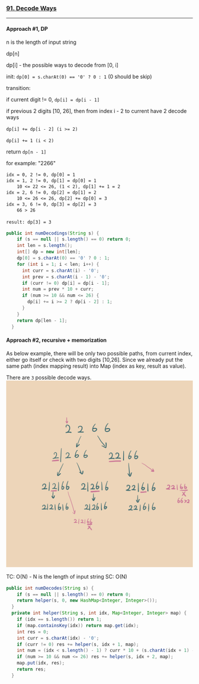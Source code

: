 ### [91. Decode Ways](./LC91DecodeWay.java)
---

#### Approach #1, DP
 n is the length of input string
 
dp[n]

dp[i] - the possible ways to decode from [0, i]

init: `dp[0] = s.charAt(0) == '0' ? 0 : 1` (0 should be skip)

transition: 

if current digit != 0, `dp[i] = dp[i - 1]`

if previous 2 digits [10, 26], then from index i - 2 to current have 2 decode ways

`dp[i] += dp[i - 2] (i >= 2)`

`dp[i] += 1 (i < 2)`

return `dp[n - 1]`

for example: "2266" 
```
idx = 0, 2 != 0, dp[0] = 1
idx = 1, 2 != 0, dp[1] = dp[0] = 1
    10 <= 22 <= 26, (1 < 2), dp[1] += 1 = 2
idx = 2, 6 != 0, dp[2] = dp[1] = 2
    10 <= 26 <= 26, dp[2] += dp[0] = 3
idx = 3, 6 != 0, dp[3] = dp[2] = 3
    66 > 26

result: dp[3] = 3
```
```java
public int numDecodings(String s) {
    if (s == null || s.length() == 0) return 0;
    int len = s.length();
    int[] dp = new int[len];
    dp[0] = s.charAt(0) == '0' ? 0 : 1;
    for (int i = 1; i < len; i++) {
      int curr = s.charAt(i) - '0';
      int prev = s.charAt(i - 1) - '0';
      if (curr != 0) dp[i] = dp[i - 1];
      int num = prev * 10 + curr;
      if (num >= 10 && num <= 26) {
        dp[i] += i >= 2 ? dp[i - 2] : 1;
      }
    }
    return dp[len - 1];
  }
```

#### Approach #2, recursive + memorization
As below example, there will be only two possible paths, from current index, either go itself or check with two digits [10,26].
Since we already put the same path (index mapping result) into Map (index as key, result as value).

There are `3` possible decode ways.
![alt text](./lc91_recur.PNG)

TC: O(N) - N is the length of input string
SC: O(N)

```java
public int numDecodes(String s) {
    if (s == null || s.length() == 0) return 0;
    return helper(s, 0, new HashMap<Integer, Integer>());
  }
  private int helper(String s, int idx, Map<Integer, Integer> map) {
    if (idx == s.length()) return 1;
    if (map.containsKey(idx)) return map.get(idx);
    int res = 0;
    int curr = s.charAt(idx) - '0';
    if (curr != 0) res += helper(s, idx + 1, map);
    int num = (idx < s.length() - 1) ? curr * 10 + (s.charAt(idx + 1) - '0') : 0;
    if (num >= 10 && num <= 26) res += helper(s, idx + 2, map);
    map.put(idx, res);
    return res;
  }
```